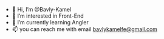 - 👋 Hi, I’m @Bavly-Kamel
- 👀 I’m interested in Front-End
- 🌱 I’m currently learning Angler
- 📫 you can reach me with email bavlykamelfe@gmail.com

<!---
Bavly-Kamel/Bavly-Kamel is a ✨ special ✨ repository because its `README.md` (this file) appears on your GitHub profile.
You can click the Preview link to take a look at your changes.
--->
